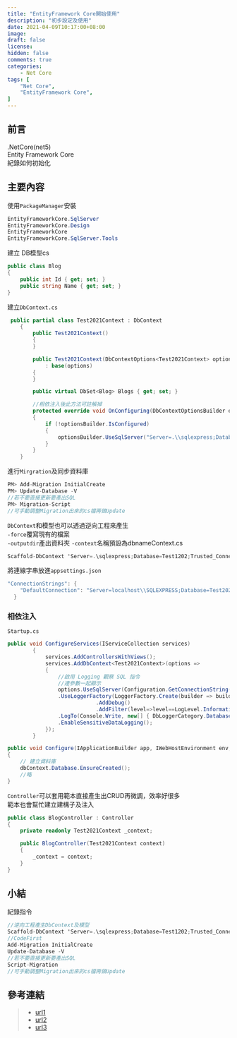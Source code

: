 ```yaml
---
title: "EntityFramework Core開始使用"
description: "初步設定及使用"
date: 2021-04-09T10:17:00+08:00
image: 
draft: false
license: 
hidden: false
comments: true
categories:
    - Net Core
tags: [
    "Net Core",
    "EntityFramework Core",
]
---
```


## 前言

.NetCore(net5)  
Entity Framework Core  
紀錄如何初始化

## 主要內容

使用`PackageManager`安裝  
```C#
EntityFrameworkCore.SqlServer
EntityFrameworkCore.Design
EntityFrameworkCore
EntityFrameworkCore.SqlServer.Tools
```
建立 DB模型cs  
```C#
public class Blog
{
    public int Id { get; set; }
    public string Name { get; set; }
}
```
建立`DbContext.cs`
```C#
 public partial class Test2021Context : DbContext
    {
        public Test2021Context()
        {
        }

        public Test2021Context(DbContextOptions<Test2021Context> options)
            : base(options)
        {
        }

        public virtual DbSet<Blog> Blogs { get; set; }

        //相依注入後此方法可註解掉
        protected override void OnConfiguring(DbContextOptionsBuilder optionsBuilder)
        {
            if (!optionsBuilder.IsConfigured)
            {
                optionsBuilder.UseSqlServer("Server=.\\sqlexpress;Database=Test2021;Trusted_Connection=True;MultipleActiveResultSets=true");
            }
        }
    }

```

進行`Mirgration`及同步資料庫  
```C#
PM> Add-Migration InitialCreate
PM> Update-Database -V
//若不要直接更新要產出SQL
PM> Migration-Script
//可手動調整Migration出來的cs檔再做Update
```

`DbContext`和模型也可以透過逆向工程來產生  
`-force`覆寫現有的檔案  
`-outputdir`產出資料夾
`-context`名稱預設為dbnameContext.cs
```C#
Scaffold-DbContext 'Server=.\sqlexpress;Database=Test1202;Trusted_Connection=True;MultipleActiveResultSets=true' Microsoft.EntityFrameworkCore.SqlServer -OutputDir Data -Force
```


將連線字串放進`appsettings.json`  
```C#
"ConnectionStrings": {
    "DefaultConnection": "Server=localhost\\SQLEXPRESS;Database=Test2021;Trusted_Connection=True"
  }
```

### 相依注入
`Startup.cs`  
```C#
public void ConfigureServices(IServiceCollection services)
        {
            services.AddControllersWithViews();
            services.AddDbContext<Test2021Context>(options =>
            {
                //啟用 Logging 觀察 SQL 指令
                //連參數一起顯示
                options.UseSqlServer(Configuration.GetConnectionString("DefaultConnection"))
                .UseLoggerFactory(LoggerFactory.Create(builder => builder.AddConsole()
                            .AddDebug()
                            .AddFilter(level=>level==LogLevel.Information))); //LoggerFactory方式
                .LogTo(Console.Write, new[] { DbLoggerCategory.Database.Name }, LogLevel.Information) //LogTo的方式
                .EnableSensitiveDataLogging();
            });
        }

public void Configure(IApplicationBuilder app, IWebHostEnvironment env,Test2021Context dbContext)
{
    // 建立資料庫            
    dbContext.Database.EnsureCreated();
    //略
}
```
`Controller`可以套用範本直接產生出CRUD再微調，效率好很多  
範本也會幫忙建立建構子及注入
```C#
public class BlogController : Controller
{
    private readonly Test2021Context _context;

    public BlogController(Test2021Context context)
    {
        _context = context;
    }
}
```

## 小結

紀錄指令  
```C#
//逆向工程產生DbContext及模型
Scaffold-DbContext 'Server=.\sqlexpress;Database=Test1202;Trusted_Connection=True;MultipleActiveResultSets=true' Microsoft.EntityFrameworkCore.SqlServer -OutputDir Data -Force
//CodeFirst
Add-Migration InitialCreate
Update-Database -V
//若不要直接更新要產出SQL
Script-Migration 
//可手動調整Migration出來的cs檔再做Update
```

## 參考連結

>* [url1](https://blog.darkthread.net/blog/efcore-notes-1/)
>* [url2](http://greens2314.blogspot.com/2018/09/aspnet-core-2-api-entity-framework-core.html)
>* [url3](https://blog.miniasp.com/post/2020/12/12/Logging-in-Entity-Framework-Core)